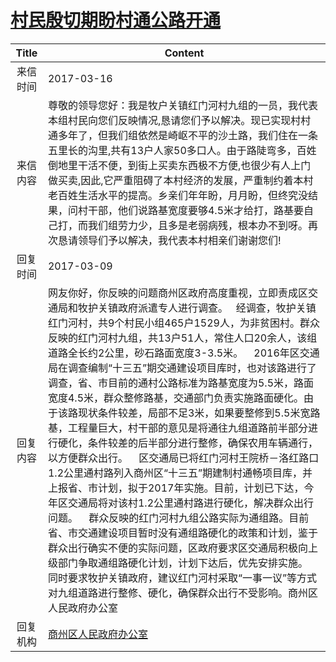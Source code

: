 # <a href="http://www.shangluo.gov.cn/zmhd/ldxxxx.jsp?urltype=leadermail.LeaderMailContentUrl&wbtreeid=1112&leadermailid=4043">村民殷切期盼村通公路开通</a>
|Title|Content|
|:---:|---|
|来信时间|2017-03-16|
|来信内容|尊敬的领导您好：我是牧户关镇红门河村九组的一员，我代表本组村民向您们反映情况,恳请您们予以解决。现已实现村村通多年了，但我们组依然是崎岖不平的沙土路，我们住在一条五里长的沟里,共有13户人家50多口人。由于路陡弯多，百姓倒地里干活不便，到街上买卖东西极不方便,也很少有人上门做买卖,因此,它严重阻碍了本村经济的发展，严重制约着本村老百姓生活水平的提高。乡亲们年年盼，月月盼，但终究没结果，问村干部，他们说路基宽度要够4.5米才给打，路基要自己打，而我们组劳力少，且多是老弱病残，根本办不到呀。再次恳请领导们予以解决，我代表本村相亲们谢谢您们!|
|回复时间|2017-03-09|
|回复内容|网友你好，你反映的问题商州区政府高度重视，立即责成区交通局和牧护关镇政府派遣专人进行调查。   经调查，牧护关镇红门河村，共9个村民小组465户1529人，为非贫困村。群众反映的红门河村九组，共13户51人，常住人口20余人，该组道路全长约2公里，砂石路面宽度3-3.5米。    2016年区交通局在调查编制“十三五”期交通建设项目库时，也对该路进行了调查，省、市目前的通村公路标准为路基宽度为5.5米，路面宽度4.5米，群众整修路基，交通部门负责实施路面硬化。由于该路现状条件较差，局部不足3米，如果要整修到5.5米宽路基，工程量巨大，村干部的意见是将通往九组道路前半部分进行硬化，条件较差的后半部分进行整修，确保农用车辆通行，以方便群众出行。    区交通局已将红门河村王院桥－洛红路口1.2公里通村路列入商州区“十三五”期建制村通畅项目库，并上报省、市计划，拟于2017年实施。目前，计划已下达，今年区交通局将对该村1.2公里通村路进行硬化，解决群众出行问题。    群众反映的红门河村九组公路实际为通组路。目前省、市交通建设项目暂时没有通组路硬化的政策和计划，鉴于群众出行确实不便的实际问题，区政府要求区交通局积极向上级部门争取通组路硬化计划，计划下达后，优先安排实施。    同时要求牧护关镇政府，建议红门河村采取“一事一议”等方式对九组道路进行整修、硬化，确保群众出行不受影响。商州区人民政府办公室|
|回复机构|<a href="../../categories/agencies/商州区人民政府办公室.md">商州区人民政府办公室</a>|